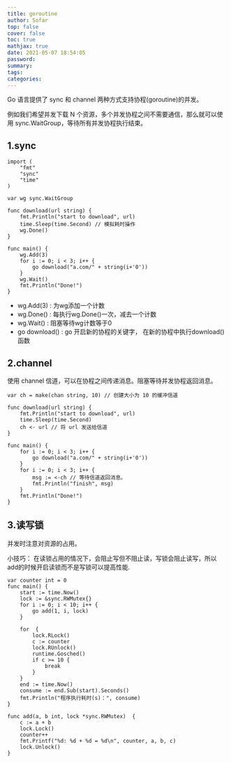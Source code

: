 ```yaml
---
title: goroutine
author: Sofar
top: false
cover: false
toc: true
mathjax: true
date: 2021-05-07 18:54:05
password:
summary:
tags:
categories:
---
```


Go 语言提供了 sync 和 channel 两种方式支持协程(goroutine)的并发。

例如我们希望并发下载 N 个资源，多个并发协程之间不需要通信，那么就可以使用 sync.WaitGroup，等待所有并发协程执行结束。

## 1.sync

```
import (
	"fmt"
	"sync"
	"time"
)

var wg sync.WaitGroup

func download(url string) {
	fmt.Println("start to download", url)
	time.Sleep(time.Second) // 模拟耗时操作
	wg.Done()
}

func main() {
    wg.Add(3)
	for i := 0; i < 3; i++ {
		go download("a.com/" + string(i+'0'))
	}
	wg.Wait()
	fmt.Println("Done!")
}
```
+ wg.Add(3) : 为wg添加一个计数
+ wg.Done() : 每执行wg.Done()一次，减去一个计数
+ wg.Wait() : 阻塞等待wg计数等于0
+ go download() : go 开启新的协程的关键字， 在新的协程中执行download()函数

## 2.channel
使用 channel 信道，可以在协程之间传递消息。阻塞等待并发协程返回消息。
```
var ch = make(chan string, 10) // 创建大小为 10 的缓冲信道

func download(url string) {
	fmt.Println("start to download", url)
	time.Sleep(time.Second)
	ch <- url // 将 url 发送给信道
}

func main() {
	for i := 0; i < 3; i++ {
		go download("a.com/" + string(i+'0'))
	}
	for i := 0; i < 3; i++ {
		msg := <-ch // 等待信道返回消息。
		fmt.Println("finish", msg)
	}
	fmt.Println("Done!")
}
```

## 3.读写锁
并发时注意对资源的占用。
   
小技巧：
在读锁占用的情况下，会阻止写但不阻止读，写锁会阻止读写，所以add的时候开启读锁而不是写锁可以提高性能.

```
var counter int = 0
func main() {
	start := time.Now()
	lock := &sync.RWMutex{}
	for i := 0; i < 10; i++ {
		go add(1, i, lock)
	}

	for  {
		lock.RLock()
		c := counter
		lock.RUnlock()
		runtime.Gosched()
		if c >= 10 {
			break
		}
	}
	end := time.Now()
	consume := end.Sub(start).Seconds()
	fmt.Println("程序执行耗时(s)：", consume)
}

func add(a, b int, lock *sync.RWMutex)  {
	c := a + b
	lock.Lock()
	counter++
	fmt.Printf("%d: %d + %d = %d\n", counter, a, b, c)
	lock.Unlock()
}
```

